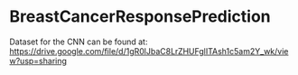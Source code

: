 ﻿# BreastCancerResponsePrediction


Dataset for the CNN can be found at:
https://drive.google.com/file/d/1gR0lJbaC8LrZHUFglITAsh1c5am2Y_wk/view?usp=sharing
